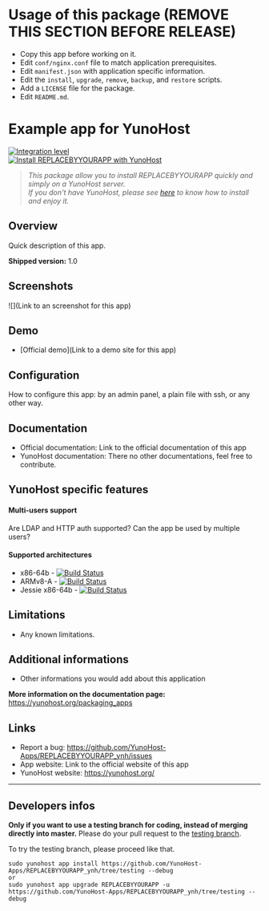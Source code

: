 # Usage of this package (REMOVE THIS SECTION BEFORE RELEASE)
- Copy this app before working on it.
- Edit `conf/nginx.conf` file to match application prerequisites.
- Edit `manifest.json` with application specific information.
- Edit the `install`, `upgrade`, `remove`, `backup`, and `restore` scripts.
- Add a `LICENSE` file for the package.
- Edit `README.md`.

# Example app for YunoHost

[![Integration level](https://dash.yunohost.org/integration/REPLACEBYYOURAPP.svg)](https://ci-apps.yunohost.org/jenkins/job/REPLACEBYYOURAPP%20%28Community%29/lastBuild/consoleFull)  
[![Install REPLACEBYYOURAPP with YunoHost](https://install-app.yunohost.org/install-with-yunohost.png)](https://install-app.yunohost.org/?app=REPLACEBYYOURAPP)

> *This package allow you to install REPLACEBYYOURAPP quickly and simply on a YunoHost server.  
If you don't have YunoHost, please see [here](https://yunohost.org/#/install) to know how to install and enjoy it.*

## Overview
Quick description of this app.

**Shipped version:** 1.0

## Screenshots

![](Link to an screenshot for this app)

## Demo

* [Official demo](Link to a demo site for this app)

## Configuration

How to configure this app: by an admin panel, a plain file with ssh, or any other way.

## Documentation

 * Official documentation: Link to the official documentation of this app
 * YunoHost documentation: There no other documentations, feel free to contribute.

## YunoHost specific features

#### Multi-users support

Are LDAP and HTTP auth supported?
Can the app be used by multiple users?

#### Supported architectures

* x86-64b - [![Build Status](https://ci-apps.yunohost.org/jenkins/job/REPLACEBYYOURAPP%20(Community)/badge/icon)](https://ci-apps.yunohost.org/jenkins/job/REPLACEBYYOURAPP%20(Community)/)
* ARMv8-A - [![Build Status](https://ci-apps-arm.yunohost.org/jenkins/job/REPLACEBYYOURAPP%20(Community)%20(%7EARM%7E)/badge/icon)](https://ci-apps-arm.yunohost.org/jenkins/job/REPLACEBYYOURAPP%20(Community)%20(%7EARM%7E)/)
* Jessie x86-64b - [![Build Status](https://ci-stretch.nohost.me/jenkins/job/REPLACEBYYOURAPP%20(Community)/badge/icon)](https://ci-stretch.nohost.me/jenkins/job/REPLACEBYYOURAPP%20(Community)/)

## Limitations

* Any known limitations.

## Additional informations

* Other informations you would add about this application

**More information on the documentation page:**  
https://yunohost.org/packaging_apps

## Links

 * Report a bug: https://github.com/YunoHost-Apps/REPLACEBYYOURAPP_ynh/issues
 * App website: Link to the official website of this app
 * YunoHost website: https://yunohost.org/

---

Developers infos
----------------

**Only if you want to use a testing branch for coding, instead of merging directly into master.**
Please do your pull request to the [testing branch](https://github.com/YunoHost-Apps/REPLACEBYYOURAPP_ynh/tree/testing).

To try the testing branch, please proceed like that.
```
sudo yunohost app install https://github.com/YunoHost-Apps/REPLACEBYYOURAPP_ynh/tree/testing --debug
or
sudo yunohost app upgrade REPLACEBYYOURAPP -u https://github.com/YunoHost-Apps/REPLACEBYYOURAPP_ynh/tree/testing --debug
```
